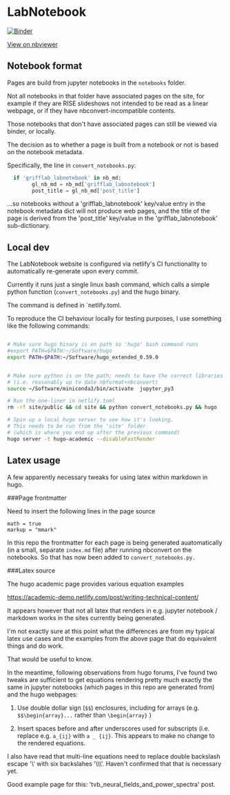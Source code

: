 # LabNotebook

[![Binder](https://mybinder.org/badge.svg)](https://mybinder.org/v2/gh/GriffithsLab/LabNotebook/master)


[View on nbviewer](https://nbviewer.jupyter.org/github/GriffithsLab/LabNotebook/tree/master/notebooks/)





## Notebook format

Pages are build from jupyter notebooks in the `notebooks` folder. 

Not all notebooks in that folder have associated pages on the site, 
for example if they are RISE slideshows not intended to be read as a linear 
webpage, or if they have nbconvert-incompatible contents. 

Those notebooks that don't have associated pages can still be viewed via binder,
or locally. 

The decision as to whether a page is built from a notebook or not is based on the notebook metadata. 

Specifically, the line in `convert_notebooks.py`:


```python
  if 'grifflab_labnotebook' in nb_md:
        gl_nb_md = nb_md['grifflab_labnotebook']
        post_title = gl_nb_md['post_title'] 
```

...so notebooks without a 'grifflab_labnotebook' key/value entry in the notebook metadata dict will 
not produce web pages, and the title of the page is derived from the 'post_title' key/value in the 
'grifflab_labnotebook' sub-dictionary. 






## Local dev  


The LabNotebook website is configured via netlify's CI functionality to automatically re-generate upon every commit. 

Currently it runs just a single linux bash command, which calls a simple python function (`convert_notebooks.py`) and the hugo binary. 

The command is defined in `netlify.toml. 

To reproduce the CI behaviour locally for testing purposes, I use something like the following commands:


```bash

# Make sure hugo binary is on path so 'hugo' bash command runs
#export PATH=$PATH:~/Software/hugo  
export PATH=$PATH:~/Software/hugo_extended_0.59.0


# Make sure python is on the path; needs to have the correct libraries
# (i.e. reasonably up to date nbformat+nbconvert)
source ~/Software/miniconda3/bin/activate  jupyter_py3  

# Run the one-liner in netlify.toml
rm -rf site/public && cd site && python convert_notebooks.py && hugo  

# Spin up a local hugo server to see how it's looking. 
# This needs to be run from the 'site' folder
# (which is where you end up after the previous command)
hugo server -t hugo-academic --disableFastRender  

```


## Latex usage

A few apparently necessary tweaks for using latex within markdown in hugo. 


###Page frontmatter

Need to insert the following lines in the page source

```
math = true
markup = "mmark"
```

In this repo the frontmatter for each page is being generated auatomatically (in a small, separate `index.md` file) after running nbconvert on the notebooks. So that has now been added to `convert_notebooks.py.`



###Latex source

The hugo academic page provides various equation examples 

https://academic-demo.netlify.com/post/writing-technical-content/


It appears however that not all latex that renders in e.g. jupyter notebook / markdown works in the sites currently being generated. 


I'm not exactly sure at this point what the differences are from my typical latex use cases and the examples from the above page that do equivalent things and do work. 

That would be useful to know. 

In the meantime, following observations from hugo forums, I've found two tweaks are sufficient to get equations rendering pretty much exactly the same in jupyter notebooks (which pages in this repo are generated from) and the hugo webpages:


1. Use double dollar sign (`$$`) enclosures, including for arrays (e.g. `$$\begin{array}...` rather than `\begin{array}` )

2. Insert spaces before and after underscores used for subscripts (i.e. replace e.g. `a_{ij}` with `a _ {ij}`. This appears to make no change to the rendered equations. 


I also have read that multi-line equations need to replace double backslash escape '\\' with six backslahes '\\\\\\'. Haven't confirmed that that is necessary yet. 



Good example page for this: 'tvb_neural_fields_and_power_spectra' post. 



